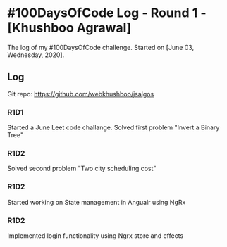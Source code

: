 # #100DaysOfCode Log - Round 1 - [Khushboo Agrawal]

The log of my #100DaysOfCode challenge. Started on [June 03, Wednesday, 2020].

## Log
Git repo: https://github.com/webkhushboo/jsalgos

### R1D1 
Started a June Leet code challange. Solved first problem "Invert a Binary Tree"

### R1D2
Solved second problem "Two city scheduling cost"

### R1D2
Started working on State management in Angualr using NgRx

### R1D2
Implemented login functionality using Ngrx store and effects
